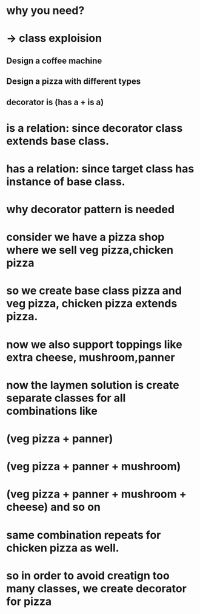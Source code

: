 # why you need?
#  -> class exploision

## Design a coffee machine

## Design a pizza with different types

## decorator is (has a + is a)

# is a relation: since decorator class extends base class.
# has a relation: since target class has instance of base class. 

# why decorator pattern is needed
# consider we have a pizza shop where we sell veg pizza,chicken pizza
# so we create base class pizza and veg pizza, chicken pizza extends pizza.

# now we also support toppings like extra cheese, mushroom,panner

# now the laymen solution is create separate classes for all combinations like
# (veg pizza + panner)
# (veg pizza + panner + mushroom)
# (veg pizza + panner + mushroom + cheese) and so on
# same combination repeats for chicken pizza as well.

# so in order to avoid creatign too many classes, we create decorator for pizza

